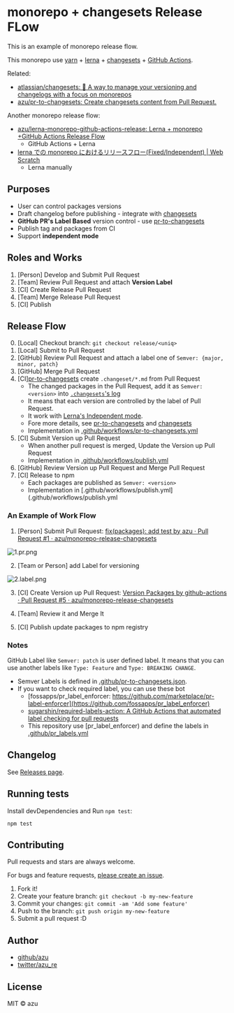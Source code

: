 # monorepo + changesets Release FLow

This is an example of monorepo release flow.

This monorepo use [yarn](https://github.com/yarnpkg/yarn) + [lerna](https://github.com/lerna/lerna) + [changesets](https://github.com/atlassian/changesets) + [GitHub Actions](https://github.co.jp/features/actions).

Related:

- [atlassian/changesets: 🦋 A way to manage your versioning and changelogs with a focus on monorepos](https://github.com/atlassian/changesets)
- [azu/pr-to-changesets: Create changesets content from Pull Request.](https://github.com/azu/pr-to-changesets)

Another monorepo release flow:

- [azu/lerna-monorepo-github-actions-release: Lerna + monorepo +GitHub Actions Release Flow](https://github.com/azu/lerna-monorepo-github-actions-release)
  - GitHub Actions + Lerna
- [lerna での monorepo におけるリリースフロー(Fixed/Independent) | Web Scratch](https://efcl.info/2019/01/26/monorepo-release-flow/)
  - Lerna manually

## Purposes

- User can control packages versions
- Draft changelog before publishing - integrate with [changesets](https://github.com/atlassian/changesets)
- **GitHub PR's Label Based** version control - use [pr-to-changesets](https://github.com/azu/pr-to-changesets)
- Publish tag and packages from CI
- Support **independent mode**

## Roles and Works

1. [Person] Develop and Submit Pull Request
2. [Team] Review Pull Request and attach **Version Label**
3. [CI] Create Release Pull Request
4. [Team] Merge Release Pull Request
5. [CI] Publish

## Release Flow

0. [Local] Checkout branch: `git checkout release/<uniq>`
1. [Local] Submit to Pull Request
1. [GitHub] Review Pull Request and attach a label one of `Semver: {major, minor, patch}`
1. [GitHub] Merge Pull Request
1. [CI][pr-to-changesets](https://github.com/azu/pr-to-changesets) create `.changeset/*.md` from Pull Request
   - The changed packages in the Pull Request, add it as `Semver: <version>` into [`.changesets`'s log](https://github.com/atlassian/changesets/blob/master/docs/detailed-explanation.md)
   - It means that each version are controlled by the label of Pull Request.
   - It work with [Lerna's Independent mode](https://github.com/lerna/lerna#independent-mode).
   - Fore more details, see [pr-to-changesets](https://github.com/azu/pr-to-changesets) and [changesets](https://github.com/atlassian/changesets)
   - Implementation in [.github/workflows/pr-to-changesets.yml](.github/workflows/pr-to-changesets.yml)
1. [CI] Submit Version up Pull Request
   - When another pull request is merged, Update the Version up Pull Request
   - Implementation in [.github/workflows/publish.yml](.github/workflows/publish.yml)
1. [GitHub] Review Version up Pull Request and Merge Pull Request
1. [CI] Release to npm
   - Each packages are published as `Semver: <version>`
   - Implementation in [.github/workflows/publish.yml](.github/workflows/publish.yml

### An Example of Work Flow

1. [Person] Submit Pull Request: [fix(packages): add test by azu · Pull Request #1 · azu/monorepo-release-changesets](https://github.com/azu/monorepo-release-changesets/pull/1)

![1.pr.png](docs/1.pr.png)

2. [Team or Person] add Label for versioning

![2.label.png](docs/2.label.png)

3.  [CI] Create Version up Pull Request: [Version Packages by github-actions · Pull Request #5 · azu/monorepo-release-changesets](https://github.com/azu/monorepo-release-changesets/pull/5)

4.  [Team] Review it and Merge It

5.  [CI] Publish update packages to npm registry

### Notes

GitHub Label like `Semver: patch` is user defined label.
It means that you can use another labels like `Type: Feature` and `Type: BREAKING CHANGE`.

- Semver Labels is defined in [.github/pr-to-changesets.json](.github/pr-to-changesets.json).
- If you want to check required label, you can use these bot
  - [fossapps/pr_label_enforcer: https://github.com/marketplace/pr-label-enforcer](https://github.com/fossapps/pr_label_enforcer)
  - [sugarshin/required-labels-action: A GitHub Actions that automated label checking for pull requests](https://github.com/sugarshin/required-labels-action)
  - This repository use [pr_label_enforcer) and define the labels in [.github/pr_labels.yml](.github/pr_labels.yml)

## Changelog

See [Releases page](https://github.com/azu/monorepo-release-changesets/releases).

## Running tests

Install devDependencies and Run `npm test`:

    npm test

## Contributing

Pull requests and stars are always welcome.

For bugs and feature requests, [please create an issue](https://github.com/azu/monorepo-release-changesets/issues).

1. Fork it!
2. Create your feature branch: `git checkout -b my-new-feature`
3. Commit your changes: `git commit -am 'Add some feature'`
4. Push to the branch: `git push origin my-new-feature`
5. Submit a pull request :D

## Author

- [github/azu](https://github.com/azu)
- [twitter/azu_re](https://twitter.com/azu_re)

## License

MIT © azu
